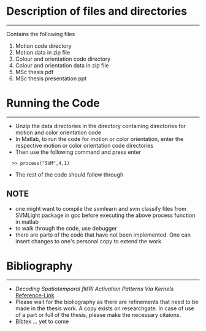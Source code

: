 # Description of files and directories #

---


Contains the following files
  1. Motion code directory
  1. Motion data in zip file
  1. Colour and orientation code directory
  1. Colour and orientation data in zip file
  1. MSc thesis pdf
  1. MSc thesis presentation ppt

# Running the Code #

---


  * Unzip the data directories in the directory containing directories for motion and color orientation code
  * In Matlab, to run the code for motion or color orientation, enter the respective motion or color orientation code directories
  * Then use the following command and press enter

```
  >> process("SVM",4,1)
```

  * The rest of the code should follow through

## NOTE ##

  * one might want to compile the svmlearn and svm classify files from SVMLight package in gcc before executing the above process function in matlab
  * to walk through the code, use debugger
  * there are parts of the code that have not been implemented. One can insert changes to one's personal copy to extend the work

# Bibliography #

---


  * _Decoding Spatiotemporal fMRI Activation Patterns Via Kernels_ [Reference-Link](http://www.cs.uu.nl/groups/ADA/studentproj/spatiotemp-fmri.php)
  * Please wait for the bioliography as there are refinements that need to be made in the thesis work. A copy exists on researchgate. In case of use of a part or full of the thesis, please make the necessary citaions.
  * Bibtex ... yet to come
